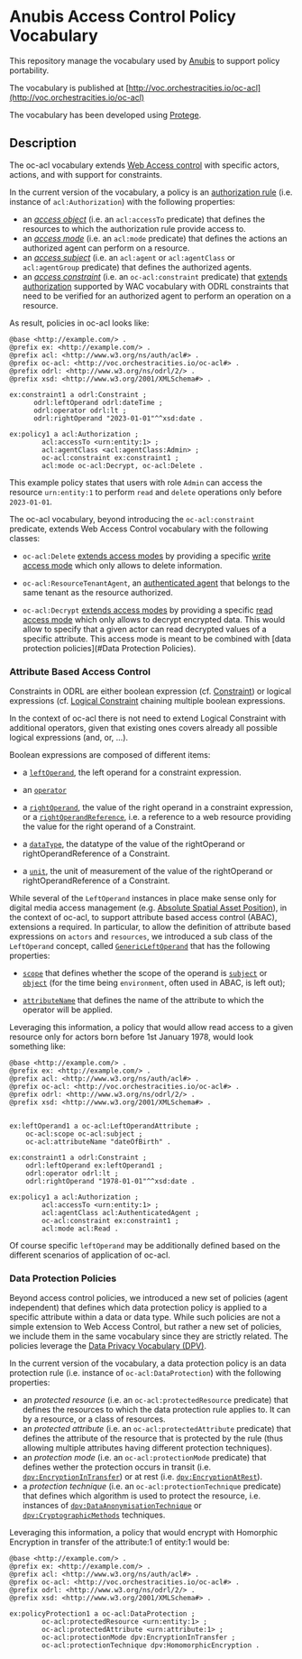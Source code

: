 # Anubis Access Control Policy Vocabulary

This repository manage the vocabulary used by [Anubis](https://anubis-pep.readthedocs.io/en/latest/)
to support policy portability.

The vocabulary is published at [http://voc.orchestracities.io/oc-acl](http://voc.orchestracities.io/oc-acl)

The vocabulary has been developed using [Protege](https://protege.stanford.edu/).

## Description

The oc-acl vocabulary extends
[Web Access control](https://solid.github.io/web-access-control-spec/) with
specific actors, actions, and with support for constraints.

In the current version of the vocabulary, a policy is an
[authorization rule](https://solid.github.io/web-access-control-spec/#authorization-rule)
(i.e. instance of `acl:Authorization`) with the following properties:

- an [*access object*](https://solid.github.io/web-access-control-spec/#access-objects)
  (i.e. an `acl:accessTo` predicate) that defines the resources to which the
  authorization rule provide access to.
- an [*access mode*](https://solid.github.io/web-access-control-spec/#access-modes)
  (i.e. an `acl:mode` predicate) that defines the actions an authorized agent can
  perform on a resource.
- an [*access subject*](https://solid.github.io/web-access-control-spec/#access-subjects)
  (i.e. an `acl:agent` or `acl:agentClass` or `acl:agentGroup` predicate)
  that defines the authorized agents.
- an [*access constraint*](https://www.w3.org/TR/odrl-model/#constraint)
  (i.e. an `oc-acl:constraint` predicate) that [extends authorization](https://solid.github.io/web-access-control-spec/#authorization-extensions)
  supported by WAC vocabulary with ODRL constraints that need to be verified for
  an authorized agent to perform an operation on a resource.

As result, policies in oc-acl looks like:

```ttl
@base <http://example.com/> .
@prefix ex: <http://example.com/> .
@prefix acl: <http://www.w3.org/ns/auth/acl#> . 
@prefix oc-acl: <http://voc.orchestracities.io/oc-acl#> . 
@prefix odrl: <http://www.w3.org/ns/odrl/2/> .
@prefix xsd: <http://www.w3.org/2001/XMLSchema#> .

ex:constraint1 a odrl:Constraint ;
      odrl:leftOperand odrl:dateTime ;
      odrl:operator odrl:lt ;
      odrl:rightOperand "2023-01-01"^^xsd:date .

ex:policy1 a acl:Authorization ;
        acl:accessTo <urn:entity:1> ;
        acl:agentClass <acl:agentClass:Admin> ;
        oc-acl:constraint ex:constraint1 ;
        acl:mode oc-acl:Decrypt, oc-acl:Delete .
```

This example policy states that users with role `Admin`
can access the resource `urn:entity:1` to perform `read`
and `delete` operations only before `2023-01-01`.

The oc-acl vocabulary, beyond introducing the `oc-acl:constraint` predicate, extends
Web Access Control vocabulary with the following classes:

- `oc-acl:Delete` [extends access modes](https://solid.github.io/web-access-control-spec/#access-mode-extensions)
  by providing a specific [write access mode](https://solid.github.io/web-access-control-spec/#acl-mode-write)
  which only allows to delete information.

- `oc-acl:ResourceTenantAgent`, an [authenticated agent](https://solid.github.io/web-access-control-spec/#acl-agentclass-authenticated-agent)
  that belongs to the same tenant as the resource authorized.

- `oc-acl:Decrypt` [extends access modes](https://solid.github.io/web-access-control-spec/#access-mode-extensions)
  by providing a specific [read access mode](https://solid.github.io/web-access-control-spec/#acl-mode-read)
  which only allows to decrypt encrypted data. This would allow to specify that
  a given actor can read decrypted values of a specific attribute. This access
  mode is meant to be combined with [data protection policies](#Data Protection Policies).

### Attribute Based Access Control

Constraints in ODRL are either boolean expression (cf. [Constraint](https://www.w3.org/TR/odrl-vocab/#constraints))
or logical expressions (cf. [Logical Constraint](https://www.w3.org/TR/odrl-vocab/#logicalConstraints)
chaining multiple boolean expressions.

In the context of oc-acl there is not need to extend Logical Constraint with
additional operators, given that existing ones covers already all possible
logical expressions (and, or, ...).

Boolean expressions are composed of different items:

- a [`leftOperand`](https://www.w3.org/TR/odrl-vocab/#term-LeftOperand),
  the left operand for a constraint expression.

- an [`operator`](https://www.w3.org/TR/odrl-vocab/#constraintRelationalOperators)

- a [`rightOperand`](https://www.w3.org/TR/odrl-vocab/#term-rightOperand),
  the value of the right operand in a constraint expression, or a [`rightOperandReference`](https://www.w3.org/TR/odrl-vocab/#term-rightOperandReference),
  i.e. a reference to a web resource providing the value for the right operand
  of a Constraint.

- a [`dataType`](https://www.w3.org/TR/odrl-vocab/#term-dataType),
  the datatype of the value of the rightOperand or rightOperandReference
  of a Constraint.

- a [`unit`](https://www.w3.org/TR/odrl-vocab/#term-unit),
  the unit of measurement of the value of the rightOperand or
  rightOperandReference of a Constraint.

While several of the `LeftOperand` instances in place make sense only for
digital media access management (e.g. [Absolute Spatial Asset Position](https://www.w3.org/TR/odrl-vocab/#term-absoluteSpatialPosition)),
in the context of oc-acl, to support attribute based access control (ABAC),
extensions a required. In particular, to allow the definition
of attribute based expressions on `actors` and `resources`, we introduced
a sub class of the `LeftOperand` concept, called [`GenericLeftOperand`]( http://voc.orchestracities.io/oc-acl#GenericLeftOperand)
that has the following properties:

- [`scope`](http://voc.orchestracities.io/oc-acl#scope) that defines whether the
  scope of the operand is [`subject`](http://voc.orchestracities.io/oc-acl#subject)
  or [`object`](http://voc.orchestracities.io/oc-acl#object) (for the time being
  `environment`, often used in ABAC, is left out);

- [`attributeName`](http://voc.orchestracities.io/oc-acl#attributeName) that
  defines the name of the attribute to which the operator
  will be applied.

Leveraging this information, a policy that would allow read access to a given
resource only for actors born before 1st January 1978, would look something
like:

```ttl
@base <http://example.com/> .
@prefix ex: <http://example.com/> .
@prefix acl: <http://www.w3.org/ns/auth/acl#> . 
@prefix oc-acl: <http://voc.orchestracities.io/oc-acl#> . 
@prefix odrl: <http://www.w3.org/ns/odrl/2/> .
@prefix xsd: <http://www.w3.org/2001/XMLSchema#> .


ex:leftOperand1 a oc-acl:LeftOperandAttribute ;
    oc-acl:scope oc-acl:subject ;
    oc-acl:attributeName "dateOfBirth" .

ex:constraint1 a odrl:Constraint ;
    odrl:leftOperand ex:leftOperand1 ;
    odrl:operator odrl:lt ;
    odrl:rightOperand "1978-01-01"^^xsd:date .

ex:policy1 a acl:Authorization ;
        acl:accessTo <urn:entity:1> ;
        acl:agentClass acl:AuthenticatedAgent ;
        oc-acl:constraint ex:constraint1 ;
        acl:mode acl:Read .
```

Of course specific `leftOperand` may be additionally defined based on
the different scenarios of application of oc-acl.

### Data Protection Policies

Beyond access control policies, we introduced a new set of policies (agent
independent) that defines which data protection policy is applied to
a specific attribute within a data or data type. While such policies are not
a simple extension to Web Access Control, but rather a new set of policies,
we include them in the same vocabulary since they are strictly related.
The policies leverage the [Data Privacy Vocabulary (DPV)](https://w3c.github.io/dpv/dpv-skos/).

In the current version of the vocabulary, a data protection policy is an
data protection rule (i.e. instance of `oc-acl:DataProtection`) with the
following properties:

- an *protected resource*
  (i.e. an `oc-acl:protectedResource` predicate) that defines the resources to
  which the data protection rule applies to. It can by a resource, or a class
  of resources.
- an *protected attribute*
  (i.e. an `oc-acl:protectedAttribute` predicate) that defines the attribute of
  the resource that is protected by the rule (thus allowing multiple attributes
  having different protection techniques).
- an *protection mode* (i.e. an `oc-acl:protectionMode` predicate) that
  defines wether the protection occurs in transit (i.e. [`dpv:EncryptionInTransfer`](https://w3id.org/dpv/dpv-skos#EncryptionInTransfer))
  or at rest (i.e. [`dpv:EncryptionAtRest`](https://w3id.org/dpv/dpv-skos#EncryptionAtRest)).
- a *protection technique* (i.e. an `oc-acl:protectionTechnique` predicate)
  that defines which algorithm is used to protect the resource, i.e. instances
  of [`dpv:DataAnonymisationTechnique`](https://w3id.org/dpv/dpv-skos#DataAnonymisationTechnique)
  or [`dpv:CryptographicMethods`](https://w3id.org/dpv/dpv-skos#CryptographicMethods)
  techniques.

Leveraging this information, a policy that would encrypt with Homorphic
Encryption in transfer of the attribute:1 of entity:1 would be:

```ttl
@base <http://example.com/> .
@prefix ex: <http://example.com/> .
@prefix acl: <http://www.w3.org/ns/auth/acl#> . 
@prefix oc-acl: <http://voc.orchestracities.io/oc-acl#> . 
@prefix odrl: <http://www.w3.org/ns/odrl/2/> .
@prefix xsd: <http://www.w3.org/2001/XMLSchema#> .

ex:policyProtection1 a oc-acl:DataProtection ;
        oc-acl:protectedResource <urn:entity:1> ;
        oc-acl:protectedAttribute <urn:attribute:1> ;
        oc-acl:protectionMode dpv:EncryptionInTransfer ;
        oc-acl:protectionTechnique dpv:HomomorphicEncryption .
```
